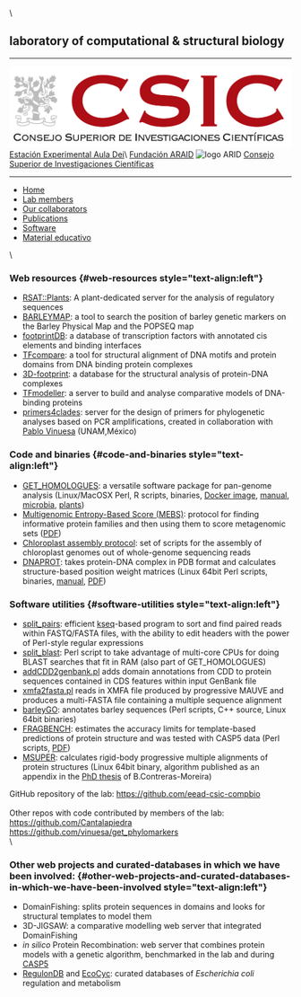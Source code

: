 \

laboratory of computational & structural biology
------------------------------------------------

<div id="header">

  ----------------------------------- ------------------------------------------------------------------------ ---------------------------------------- ------------------------------------
  ![logo CSIC](./pics/logoCSIC.png)   [Estación Experimental Aula Dei](http://www.eead.csic.es/)\              [Fundación ARAID](http://www.araid.es)   ![logo ARID](./pics/logoARAID.gif)
                                      [Consejo Superior de Investigaciones Científicas](http://www.csic.es/)                                            
  ----------------------------------- ------------------------------------------------------------------------ ---------------------------------------- ------------------------------------

</div>

<div id="content">

-   [Home](index.html)
-   [Lab members](staff.html)
-   [Our collaborators](collaborators.html)
-   [Publications](publications_computational_biology_bioinformatics.html)
-   [Software](software_computational_biology_bioinformatics.html)
-   [Material
    educativo](material_didactico_biologia_computacional_bioinformatica.html)

\
### Web resources {#web-resources style="text-align:left"}

-   [RSAT::Plants](http://plants.rsat.eu): A plant-dedicated server for
    the analysis of regulatory sequences
-   [BARLEYMAP](http://floresta.eead.csic.es/barleymap/): a tool to
    search the position of barley genetic markers on the Barley Physical
    Map and the POPSEQ map
-   [footprintDB](http://floresta.eead.csic.es/footprintdb/): a database
    of transcription factors with annotated cis elements and binding
    interfaces
-   [TFcompare](http://floresta.eead.csic.es/tfcompare/): a tool for
    structural alignment of DNA motifs and protein domains from DNA
    binding protein complexes
-   [3D-footprint](http://floresta.eead.csic.es/3dfootprint/): a
    database for the structural analysis of protein-DNA complexes
-   [TFmodeller](http://www.ccg.unam.mx/tfmodeller/): a server to build
    and analyse comparative models of DNA-binding proteins
-   [primers4clades](http://floresta.eead.csic.es/primers4clades/):
    server for the design of primers for phylogenetic analyses based on
    PCR amplifications, created in collaboration with [Pablo
    Vinuesa](http://www.ccg.unam.mx/%7Evinuesa/) (UNAM,México)

### Code and binaries {#code-and-binaries style="text-align:left"}

-   [GET\_HOMOLOGUES](https://github.com/eead-csic-compbio/get_homologues):
    a versatile software package for pan-genome analysis (Linux/MacOSX
    Perl, R scripts, binaries, [Docker
    image](https://hub.docker.com/r/csicunam/get_homologues),
    [manual](http://eead-csic-compbio.github.io/get_homologues/manual/),
    [microbia](http://aem.asm.org/cgi/pmidlookup?view=long&pmid=24096415),
    [plants](http://journal.frontiersin.org/article/10.3389/fpls.2017.00184/full))
-   [Multigenomic Entropy-Based
    Score (MEBS)](https://github.com/eead-csic-compbio/metagenome_Pfam_score):
    protocol for finding informative protein families and then using
    them to score metagenomic sets
    ([PDF](https://academic.oup.com/gigascience/advance-article/doi/10.1093/gigascience/gix096/4561660))
-   [Chloroplast assembly
    protocol](https://github.com/eead-csic-compbio/chloroplast_assembly_protocol):
    set of scripts for the assembly of chloroplast genomes out of
    whole-genome sequencing reads
-   [DNAPROT](./soft/dnaprot.php): takes protein-DNA complex in PDB
    format and calculates structure-based position weight matrices
    (Linux 64bit Perl scripts, binaries,
    [manual](http://www.eead.csic.es/compbio/soft/manual_dnaprot.pdf),
    [PDF](http://www.biomedcentral.com/1471-2105/9/436))

### Software utilities {#software-utilities style="text-align:left"}

-   [split\_pairs](https://github.com/eead-csic-compbio/split_pairs):
    efficient
    [kseq](http://lh3lh3.users.sourceforge.net/kseq.shtml)-based program
    to sort and find paired reads within FASTQ/FASTA files, with the
    ability to edit headers with the power of Perl-style regular
    expressions
-   [split\_blast](http://bioinfoperl.blogspot.com.es/2013/04/splitblastpl-real-multicore-blast.html):
    Perl script to take advantage of multi-core CPUs for doing BLAST
    searches that fit in RAM (also part of GET\_HOMOLOGUES)
-   [addCDD2genbank.pl](https://github.com/eead-csic-compbio/eead-csic-compbio.github.io/blob/master/addCDD2genbank.pl)
    adds domain annotations from CDD to protein sequences contained in
    CDS features within input GenBank file
-   [xmfa2fasta.pl](https://github.com/eead-csic-compbio/eead-csic-compbio.github.io/blob/master/xmfa2fasta.pl)
    reads in XMFA file produced by progressive MAUVE and produces a
    multi-FASTA file containing a multiple sequence alignment
-   [barleyGO](https://github.com/eead-csic-compbio/barleyGO): annotates
    barley sequences (Perl scripts, C++ source, Linux 64bit binaries)
-   [FRAGBENCH](./soft/fragbench.tgz): estimates the accuracy limits for
    template-based predictions of protein structure and was tested with
    CASP5 data (Perl scripts, [PDF](./papers/fragbench_2005.pdf))
-   [MSUPER](./soft/msuper.tgz): calculates rigid-body progressive
    multiple alignments of protein structures (Linux 64bit binary,
    algorithm published as an appendix in the [PhD
    thesis](./papers/PhD_thesis_Bruno_Contreras-Moreira2003.pdf)
    of B.Contreras-Moreira)

GitHub repository of the lab: <https://github.com/eead-csic-compbio>\
\
Other repos with code contributed by members of the lab:\
<https://github.com/Cantalapiedra>\
<https://github.com/vinuesa/get_phylomarkers>\
\
### Other web projects and curated-databases in which we have been involved: {#other-web-projects-and-curated-databases-in-which-we-have-been-involved style="text-align:left"}

-   DomainFishing: splits protein sequences in domains and looks for
    structural templates to model them
-   3D-JIGSAW: a comparative modelling web server that integrated
    DomainFishing
-   <span style="font-style:italic">in silico</span> Protein
    Recombination: web server that combines protein models with a
    genetic algorithm, benchmarked in the lab and during
    [CASP5](http://predictioncenter.org/casp5/Casp5.html)
-   [RegulonDB](http://regulondb.ccg.unam.mx) and
    [EcoCyc](http://ecocyc.org): curated databases of *Escherichia coli*
    regulation and metabolism

</div>

